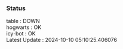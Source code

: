 ### Status


table : DOWN  
hogwarts : OK  
icy-bot : OK  
Latest Update : 2024-10-10 05:10:25.406076
